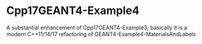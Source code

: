 # Cpp17GEANT4-Example4
A substantial enhancement of Cpp17GEANT4-Example3; basically it is a modern C++11/14/17 refactoring of GEANT4-Example4-MaterialsAndLabels
